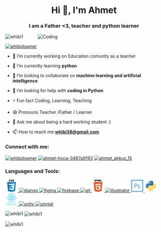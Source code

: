 <h1 align="center">Hi 👋, I'm Ahmet</h1>
<h3 align="center">I am a Father <3, teacher and python learner</h3>
<img align="right" alt="Coding" width="400" src="https://cdn.dribbble.com/1162077/screenshots/3848914/programmer.gif">
<p align="left"> <img src="https://komarev.com/ghpvc/?username=whibi1&label=Profile%20views&color=0e75b6&style=flat" alt="whibi1" /> </p>

<p align="left"> <a href="https://twitter.com/whibidowner" target="blank"><img src="https://img.shields.io/twitter/follow/whibidowner?logo=twitter&style=for-the-badge" alt="whibidowner" /></a> </p>

- 🔭 I’m currently working on Education comunity as a teacher

- 🌱 I’m currently learning **python**

- 👯 I’m looking to collaborate on **machine learning and artificial intelligence**

- 🤝 I’m looking for help with **coding in Python**

- ⚡ Fun fact Coding, Learning, Teaching

- 😄 Pronouns Teacher /Father / Learner
  
- 💬 Ask me about being a hard working student :)

- 📫 How to reach me **whibi38@gmail.com**

<h3 align="left">Connect with me:</h3>
<p align="left">
<a href="https://twitter.com/whibidowner" target="blank"><img align="center" src="https://raw.githubusercontent.com/rahuldkjain/github-profile-readme-generator/master/src/images/icons/Social/twitter.svg" alt="whibidowner" height="30" width="40" /></a>
<a href="https://linkedin.com/in/ahmet-hoca-3487a9193" target="blank"><img align="center" src="https://raw.githubusercontent.com/rahuldkjain/github-profile-readme-generator/master/src/images/icons/Social/linked-in-alt.svg" alt="ahmet-hoca-3487a9193" height="30" width="40" /></a>
<a href="https://instagram.com/ahmet_akkus_15" target="blank"><img align="center" src="https://raw.githubusercontent.com/rahuldkjain/github-profile-readme-generator/master/src/images/icons/Social/instagram.svg" alt="ahmet_akkus_15" height="30" width="40" /></a>
</p>

<h3 align="left">Languages and Tools:</h3>
<p align="left"> <a href="https://www.w3schools.com/css/" target="_blank" rel="noreferrer"> <img src="https://raw.githubusercontent.com/devicons/devicon/master/icons/css3/css3-original-wordmark.svg" alt="css3" width="40" height="40"/> </a> <a href="https://www.djangoproject.com/" target="_blank" rel="noreferrer"> <img src="https://cdn.worldvectorlogo.com/logos/django.svg" alt="django" width="40" height="40"/> </a> <a href="https://www.figma.com/" target="_blank" rel="noreferrer"> <img src="https://www.vectorlogo.zone/logos/figma/figma-icon.svg" alt="figma" width="40" height="40"/> </a> <a href="https://firebase.google.com/" target="_blank" rel="noreferrer"> <img src="https://www.vectorlogo.zone/logos/firebase/firebase-icon.svg" alt="firebase" width="40" height="40"/> </a> <a href="https://git-scm.com/" target="_blank" rel="noreferrer"> <img src="https://www.vectorlogo.zone/logos/git-scm/git-scm-icon.svg" alt="git" width="40" height="40"/> </a> <a href="https://www.w3.org/html/" target="_blank" rel="noreferrer"> <img src="https://raw.githubusercontent.com/devicons/devicon/master/icons/html5/html5-original-wordmark.svg" alt="html5" width="40" height="40"/> </a> <a href="https://www.adobe.com/in/products/illustrator.html" target="_blank" rel="noreferrer"> <img src="https://www.vectorlogo.zone/logos/adobe_illustrator/adobe_illustrator-icon.svg" alt="illustrator" width="40" height="40"/> </a> <a href="https://www.photoshop.com/en" target="_blank" rel="noreferrer"> <img src="https://raw.githubusercontent.com/devicons/devicon/master/icons/photoshop/photoshop-line.svg" alt="photoshop" width="40" height="40"/> </a> <a href="https://www.python.org" target="_blank" rel="noreferrer"> <img src="https://raw.githubusercontent.com/devicons/devicon/master/icons/python/python-original.svg" alt="python" width="40" height="40"/> </a> <a href="https://reactjs.org/" target="_blank" rel="noreferrer"> <img src="https://raw.githubusercontent.com/devicons/devicon/master/icons/react/react-original-wordmark.svg" alt="react" width="40" height="40"/> </a> <a href="https://unity.com/" target="_blank" rel="noreferrer"> <img src="https://www.vectorlogo.zone/logos/unity3d/unity3d-icon.svg" alt="unity" width="40" height="40"/> </a> <a href="https://unrealengine.com/" target="_blank" rel="noreferrer"> <img src="https://raw.githubusercontent.com/kenangundogan/fontisto/036b7eca71aab1bef8e6a0518f7329f13ed62f6b/icons/svg/brand/unreal-engine.svg" alt="unreal" width="40" height="40"/> </a> </p>

<p><img align="left" src="https://github-readme-stats.vercel.app/api/top-langs?username=whibi1&show_icons=true&locale=en&layout=compact" alt="whibi1" /></p>

<p>&nbsp;<img align="center" src="https://github-readme-stats.vercel.app/api?username=whibi1&show_icons=true&locale=en" alt="whibi1" /></p>

<p><img align="center" src="https://github-readme-streak-stats.herokuapp.com/?user=whibi1&" alt="whibi1" /></p>
